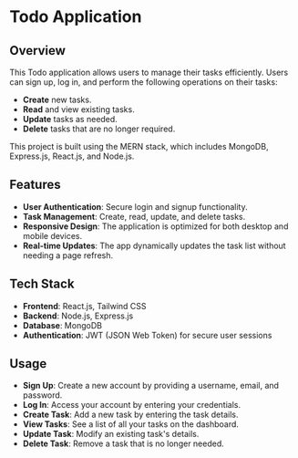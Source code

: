 # Todo Application

## Overview

This Todo application allows users to manage their tasks efficiently. Users can sign up, log in, and perform the following operations on their tasks:

- **Create** new tasks.
- **Read** and view existing tasks.
- **Update** tasks as needed.
- **Delete** tasks that are no longer required.

This project is built using the MERN stack, which includes MongoDB, Express.js, React.js, and Node.js.

## Features

- **User Authentication**: Secure login and signup functionality.
- **Task Management**: Create, read, update, and delete tasks.
- **Responsive Design**: The application is optimized for both desktop and mobile devices.
- **Real-time Updates**: The app dynamically updates the task list without needing a page refresh.

## Tech Stack

- **Frontend**: React.js, Tailwind CSS
- **Backend**: Node.js, Express.js
- **Database**: MongoDB
- **Authentication**: JWT (JSON Web Token) for secure user sessions

## Usage

- **Sign Up**: Create a new account by providing a username, email, and password.
- **Log In**: Access your account by entering your credentials.
- **Create Task**: Add a new task by entering the task details.
- **View Tasks**: See a list of all your tasks on the dashboard.
- **Update Task**: Modify an existing task's details.
- **Delete Task**: Remove a task that is no longer needed.

